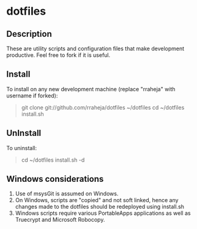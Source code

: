dotfiles
========

Description
-----------

These are utility scripts and configuration files that make development productive. Feel free to fork if it is useful.

Install
-------
To install on any new development machine (replace "rraheja" with username if forked):

> git clone git://github.com/rraheja/dotfiles ~/dotfiles
> cd ~/dotfiles
> install.sh

UnInstall
---------

To uninstall:

> cd ~/dotfiles
> install.sh -d


Windows considerations
----------------------
1. Use of msysGit is assumed on Windows.
2. On Windows, scripts are "copied" and not soft linked, hence any changes made to the dotfiles should be redeployed using install.sh
3. Windows scripts require various PortableApps applications as well as Truecrypt and Microsoft Robocopy.
